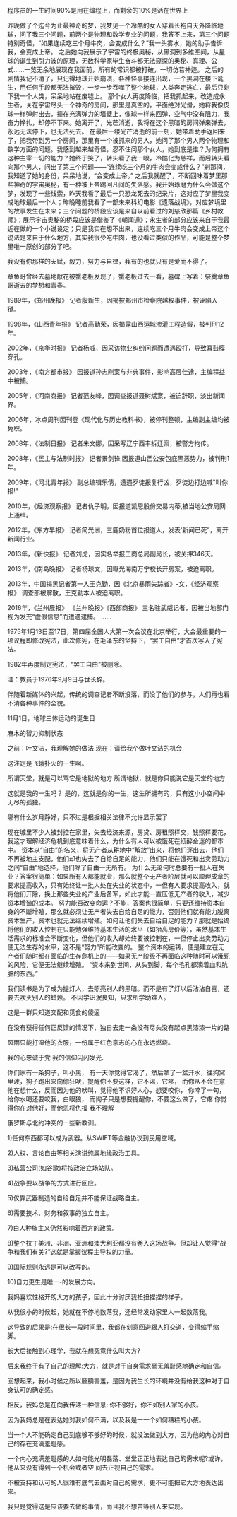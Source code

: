 程序员的一生时间90%是用在编程上，而剩余的10%是活在世界上



昨晚做了个迄今为止最神奇的梦，我梦见一个冷酷的女人穿着长袍自天外降临地球，问了我三个问题，前两个是物理和数学专业的问题，我答不上来，第三个问题特别奇怪，“如果连续吃三个月牛肉，会变成什么？”我一头雾水，她的助手告诉我，会变成上帝。
之后她向我展示了宇宙的终极奥秘，从黑洞到多维空间，从星球的诞生到引力波的原理，无数科学家毕生奋斗都无法窥探的奥秘、真理、公式……一览无余地展现在我面前，所有的常识都被打破，一切仿若神迹。
之后的剧情我记不清了，只记得地球开始崩溃，各种怪事接连出现，一个黑洞在楼下诞生，用任何手段都无法摧毁，一步一步吞噬了整个地球，人类奔走逃亡，最后只剩下我一个人类，呆呆地站在废墟上。
那个女人再度降临，把我抓起来，改造成永生者，关在宇宙尽头一个神奇的房间，那里是真空的，平面绝对光滑，她将我像皮球一样弹射出去，撞在充满弹力的墙壁上，像球一样来回弹，空气中没有阻力，我奋力挣扎，却停不下来。她离开了，光芒消逝，我将在这个黑暗的房间弹来弹去，永远无法停下，也无法死去。
在最后一缕光芒消逝的前一刻，她带着助手返回来了，把我带到另一个房间，那里有一个被抓来的男人，她问了那个男人两个物理和数学方面的问题。我感到越来越奇怪，忍不住问那个女人，她到底是谁？为何拥有这种主宰一切的能力？她终于笑了，转头看了我一眼，冷酷化为慈祥，而后转头看向那个男人，问出了第三个问题——“连续吃三个月的牛肉会变成什么？”刹那间，我知道了她的身份，呆呆地说，“会变成上帝。”
之后我就醒了，不断回味着梦里那些神奇的宇宙奥秘，有一种被上帝踢回凡间的失落感。我开始琢磨为什么会做这个梦，发现了一些线索，昨天我看了最后一只恐龙死去的纪录片，这对应了梦里我变成地球最后一个人；昨晚睡前我看了一部未来科幻电影《遗落战境》，对应梦境里的故事发生在未来；三个问题的桥段应该是来自以前看过的刘慈欣那篇《乡村教师》；展示宇宙奥秘的桥段应该是借鉴了《朝闻道》；永生者的部分应该来自于我最近在做的一个小说设定；只是我实在想不出来，连续吃三个月牛肉会变成上帝这个说法是来自于什么地方，其实我很少吃牛肉，也没看过类似的作品，可能是整个梦里唯一原创的部分了吧。



我没有你那样的天赋，毅力，努力与自律，我有的也就只有是爱而不得了。

章鱼哥曾经去墓地献花被蟹老板发现了，蟹老板过去一看，墓碑上写着：祭奠章鱼哥逝去的梦想和青春。



1989年，《郑州晚报》 记者殷新生，因揭披郑州市检察院越权事件，被诬陷入狱。

1998年，《山西青年报》 记者高勤荣，因揭露山西运城渗灌工程造假，被判刑12年。

2002年，《京华时报》 记者杨威，因采访物业纠纷问题而遭遇殴打，导致耳鼓膜穿孔。

2003年，《南方都市报》 因报道孙志刚案与非典事件，影响高层仕途，主编程益中被捕。

2005年，《河南商报》 记者范友峰，因调查报道聂树斌案，被迫辞职，淡出新闻界。

2006年，冰点周刊因刊登《现代化与历史教科书》，被停刊整顿，主编副主编均被免职。

2008年，《法制日报》 记者朱文娜，因采写辽宁西丰拆迁案，被警方拘传。

2008年，《民主与法制时报》 记者景剑锋,因报道山西公安包庇黑恶势力，被判刑1年。

2009年，《河北青年报》 副总编辑乐倩，遭遇歹徒报复行凶，歹徒边打边喊"叫你报!”

2010年，《经济观察报》 记者仇子明，因报道凯恩股份交易内蒂,被当地公安局网上通缉。

2012年，《东方早报》 记者简光洲，三鹿奶粉首位报道人，发表'新闻已死”，离开新闻行业。

2013年，《新快报》 记者刘虎，因实名举报工商总局副局长，被关押346天。

2013年，《南岛晚报》 记者杨琼文，因曝光海南万宁校长开房案，被迫离职。

2013年，中国揭黑记者第一人王克勤，因《北京暴雨失踪者》-文，《经济观察报》 调查部被解散，王克勤本人被迫离职。

2016年，《兰州晨报》 《兰州晚报》《西部商报》 三名驻武威记者，因被当地部门视为发充“虚假信息”而遭遇逮捕。
……


1975年1月13日至17日，第四届全国人大第一次会议在北京举行，大会最重要的一项议程即修改宪法，此次修宪，在毛泽东的坚持下，“罢工自由”才首次写入了宪法。

1982年再度制定宪法，“罢工自由”被删除。

注：教员于1976年9月9日与世长辞。

伴随着新媒体的兴起，传统的调查记者不断没落，而没了他们的参与，人们再也看不清各种事件的全貌。



11月1日，地球三体运动的诞生日



麻木的智力抑制状态



之前：叶文洁，我理解她的做法
现在：请给我个做叶文洁的机会



这注定是飞蛾扑火的一生啊。



所谓天堂，就是可以骂它是地狱的地方
所谓地狱，就是你只能说它是天堂的地方



这就是我的一生吗？
是的，这就是你的一生，这生所拥有的，只有这小小空间中无尽的孤独。



哪有什么岁月静好，只不过是根据相关法律不允许显示罢了



现在城里不少人被封控在家里，失去经济来源，房贷、房租照样交，钱照样要花，我这才理解经济危机到底意味着什么，为什么有人可以被饿死在纸醉金迷的都市中。
    资本以“自由”的名义，将无产者从耕地中“解放”出来，将他们逐出去，他们不再被地主支配，他们却也失去了自给自足的能力，他们只能在饿死和出卖劳动力之间“自由”地选择，他们除了自由一无所有。
    为什么无论何时总要有一批人在失业？答案很简单：如果所有人都能就业，那么就整个无产者阶层就可以顺理成章的要求提高收入，只有始终让一批人处在失业的状态中，一但有人要求提高收入，就将他们开除，换上那些失业的产业后备军，如此才能一直压低无产者的收入，减少资本增殖的成本。
    努力能否改变命运？不能，答案也很简单，只要还维持资本自身的不断增殖，那么就必须让无产者失去自给自足的能力，否则他们就有能力脱离资本生产，资本也就无法继续增殖。如何让他们失去自给自足的能力？那就是始终将他们的收入控制在只能勉强维持基本生活的水平（如抬高房价等），虽然基本生活需求的标准会不断变化，但他们的收入却始终要被控制在，一但停止出卖劳动力便无法生存的水平，这不是“努力”所能改变的。
    整个资本的运转，便是建立在无产者们随时都在面临的生存危机上的——如果无产阶级不再面临这种随时可以饿死的风险，它便无法继续增殖。
    “资本来到世间，从头到脚，每个毛孔都滴着血和肮脏的东西。”



我们读书是为了成为提灯人，去照亮别人的黑暗。而不是有了灯以后沾沾自喜，还要去吹灭别人的蜡烛。
不因学识泯良知，只求所学助难人。



这是一群只知道交配和觅食的傻逼



在没有获得任何正反馈的情况下，独自去走一条没有尽头没有起点黑漆漆一片的路



风雨只能打湿他的衣服，一份属于红色意志的心在永远燃烧。



我的心忠诚于党 我的信仰闪闪发光.



你们家有一条狗子，叫小黑，
有一天你觉得它渴了，然后拿了一盆开水，往狗窝里泼，狗子跑出来向你狂吠，提醒你不要这样，它不渴，它疼，
而你从不会在意他在想什么，反而因为他的吠叫，觉得他不识好人心，想要咬你，
你啐了一句，给你水喝还要咬我，白眼狼，
而狗子只是想要提醒你，不要这么做了，它疼
你觉得你在对他好，而他恩将仇报
我不理解





俄罗斯与北约冲突的一些新教训。

1)任何东西都可以成为武器。从SWIFT等金融协议到民用空域。

2)人权、言论自由等相关演讲纯属地缘政治工具。

3)私营公司(如谷歌)将按政治立场站队。

4)战争要以战争的方式进行回应。

5)仅靠武器制造的自给自足并不能保证战略自主。

6)需要技术、财务和叙事的独立自主。

7)白人种族主义仍然影响着西方的政策。

8)整个拉丁美洲、非洲、亚洲和澳大利亚都没有卷入这场战争。但却让人觉得“战争和我们有关?”这就是掌握议程主导权的力量。

9)国际规则永远是可以改写的。

10)自力更生是唯一-的发展方向。

我妈喜欢性格开朗大方的孩子，因此十分讨厌我扭扭捏捏的样子。

从我很小的时候起，她就在不停地数落我，还经常发动家里人一起数落我。

这导致的后果是:在很长一段时间里，我都在刻意回避跟人打交道，变得缩手缩脚。

长大后接触到心理学，我就在想究竟什么叫大方?

后来我终于有了自己的理解:大方，就是对于自身需求毫无羞耻感地确定和自信。

回想起来，我小时候之所以腼腆害羞，是因为我生长的环境并没有给我这种对于自身认可的确定感。

相反，我妈总是在向我传递一种信息: 你不够好，你不如别人家的小孩。

因为我妈总是在表达她对我如何不满，以及我是一一个如何糟糕的小孩。

当一个人不能确定自己到底够不够好的时候，就没法做到大方，因为他的内心对自己的存在充满羞耻感。

一个内心充满羞耻感的人如何能光明磊落、堂堂正正地表达自己的需求呢?或许，他从来没有得到一个机会或者空
间去正视自己的需求。

不被支持和认可的人很难有底气去面对自己的需求，更不可能把它大方地表达出来。





我只是觉得这是应该要去做的事情，而且我不想苦等别人来实现。

